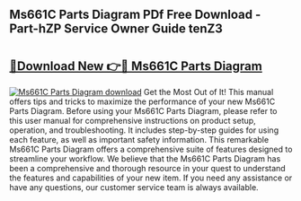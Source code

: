 ## Ms661C Parts Diagram PDf Free Download - Part-hZP Service Owner Guide tenZ3

# <h2><a href="http://dfjn4xs.blite.top/?on=Ms661C+Parts+Diagram">🔗Download New 👉🔴 Ms661C Parts Diagram</a></h2>

[![Ms661C Parts Diagram download](https://i.imgur.com/lujVjoI.png)](http://dfjn4xs.blite.top/?on=Ms661C+Parts+Diagram)
Get the Most Out of It! This manual offers tips and tricks to maximize the performance of your new Ms661C Parts Diagram. Before using your Ms661C Parts Diagram, please refer to this user manual for comprehensive instructions on product setup, operation, and troubleshooting. It includes step-by-step guides for using each feature, as well as important safety information. This remarkable Ms661C Parts Diagram offers a comprehensive suite of features designed to streamline your workflow. We believe that the Ms661C Parts Diagram has been a comprehensive and thorough resource in your quest to understand the features and capabilities of your new item. If you need any assistance or have any questions, our customer service team is always available.
